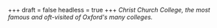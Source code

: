
+++
draft = false
headless = true
+++
_Christ Church College, the most famous and oft-visited of Oxford's many colleges._
